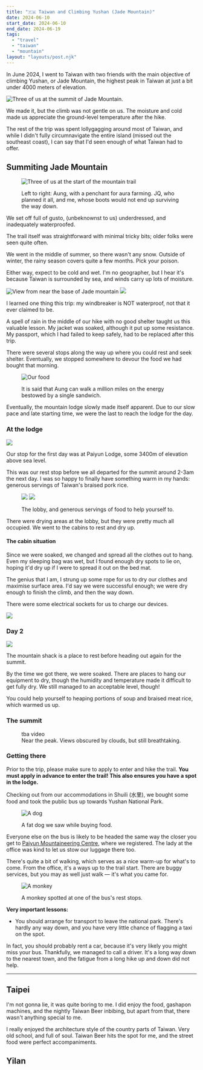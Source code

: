 ```yaml
---
title: "🇹🇼 Taiwan and Climbing Yushan (Jade Mountain)"
date: 2024-06-10
start_date: 2024-06-10
end_date: 2024-06-19
tags:
  - "travel"
  - "taiwan"
  - "mountain"
layout: "layouts/post.njk"
---
```


In June 2024, I went to Taiwan with two friends with the main objective of climbing Yushan,
or Jade Mountain, the highest peak in Taiwan at just a bit under 4000 meters of elevation.

![Three of us at the summit of Jade Mountain.](./yushan-summit.jpg)

We made it, but the climb was not gentle on us. The moisture and cold made us
appreciate the ground-level temperature after the hike.

The rest of the trip was spent lollygagging around most of Taiwan,
and while I didn't fully circumnavigate the entire island (missed out the southeast coast),
I can say that I'd seen enough of what Taiwan had to offer.

## Summiting Jade Mountain

<figure>

![Three of us at the start of the mountain trail](./yushan-base.jpg)

<figcaption>Left to right: Aung, with a penchant for aura farming.
JQ, who planned it all, and me, whose boots would not end up surviving the way down.
</figcaption>
</figure>

We set off full of gusto, (unbeknownst to us) underdressed, and inadequately waterproofed.

The trail itself was straightforward with minimal tricky bits; older folks were seen
quite often.

We went in the middle of summer, so there wasn't any snow. Outside of winter,
the rainy season covers quite a few months. Pick your poison.

Either way, expect to be cold and wet. I'm no geographer, but I hear it's
because Taiwan is surrounded by sea, and winds carry up lots of moisture.

![View from near the base of Jade mountain](./yushan-base2.jpg)
![](./yushan-midhike.jpg)

I learned one thing this trip: my windbreaker is NOT waterproof, not that it ever claimed to be.

A spell of rain in the middle of our hike with no good shelter taught us this valuable lesson.
My jacket was soaked, although it put up some resistance. My passport, which I had failed to keep safely,
had to be replaced after this trip.

There were several stops along the way up where you could rest and seek shelter.
Eventually, we stopped somewhere to devour the food we had bought that morning.

<figure>

![Our food](./yushan-snack.jpg)

<figcaption>It is said that Aung can walk a million miles on the energy bestowed
by a single sandwich.</figcaption>
</figure>

Eventually, the mountain lodge slowly made itself apparent. Due to our slow pace
and late starting time, we were the last to reach the lodge for the day.

### At the lodge

![](./yushan-lodge.jpg)

Our stop for the first day was at Paiyun Lodge, some 3400m of elevation above sea level.

This was our rest stop before we all departed for the summit around 2-3am the next day.
I was so happy to finally have something warm in my hands: generous servings of Taiwan's braised pork rice.

<figure>

![](./yushan-lodgelobby.jpg)
![](./yushan-lodgefood.jpg)

<figcaption>The lobby, and generous servings of food to help yourself to.</figcaption>
</figure>

There were drying areas at the lobby, but they were pretty much all occupied. 
We went to the cabins to rest and dry up.

#### The cabin situation

Since we were soaked, we changed and spread all the clothes out to hang.
Even my sleeping bag was wet, but I found enough dry spots to lie on, hoping it'd 
dry up if I were to spread it out on the bed mat.

The genius that I am, I strung up some rope for us to dry our clothes and maximise
surface area. I'd say we were successful enough; we were dry enough to finish the climb,
and then the way down.

There were some electrical sockets for us to charge our devices.

![](./yushan-lodgebed.jpg)

### Day 2
![](./yushan-day2morning.jpg)

The mountain shack is a place to rest before heading out
again for the summit.

By the time we got there, we were soaked.
There are places to hang our equipment to dry, though
the humidity and temperature made it difficult to
get fully dry. We still managed to an acceptable level, though!

You could help yourself to heaping portions of soup and 
braised meat rice, which warmed us up.

### The summit

<figure>
tba video
<figcaption>Near the peak. Views obscured by clouds, but still breathtaking.</figcaption>
</figure>

### Getting there

Prior to the trip, please make sure to apply to enter and hike the trail.
**You must apply in advance to enter the trail! This also ensures you have a spot in the lodge.**

Checking out from our accommodations in Shuili (水里), we bought some food and took 
the public bus up towards Yushan National Park.

<figure>

![A dog](./dog.jpg)
<figcaption>A fat dog we saw while buying food.</figcaption>
</figure>

Everyone else on the bus is likely to be headed the same way the closer you get to
[Paiyun Mountaineering Centre](https://maps.app.goo.gl/PxBaDftmCt3m5dWJA),
where we registered. The lady at the office was kind to let us stow our luggage there too.

There's quite a bit of walking, which serves as a nice warm-up for what's to come.
From the office, it's a ways up to the trail start. There are buggy services, but
you may as well just walk — it's what you came for.

<figure>

![A monkey](./monkey.jpg)
<figcaption>A monkey spotted at one of the bus's rest stops.</figcaption>
</figure>

**Very important lessons:**
- You should arrange for transport to leave the national park. There's hardly any way down,
and you have very little chance of flagging a taxi on the spot.

In fact, you should probably rent a car, because it's very likely you might miss your bus.
Thankfully, we managed to call a driver. It's a long way down to the nearest town,
and the fatigue from a long hike up and down did not help.

---

## Taipei

I'm not gonna lie, it was quite boring to me.
I did enjoy the food, gashapon machines, and the nightly Taiwan Beer inbibing,
but apart from that, there wasn't anything special to me.

I really enjoyed the architecture style of the country
parts of Taiwan. Very old school, and full of soul.
Taiwan Beer hits the spot for me, and the street food
were perfect accompaniments.

## Yilan

